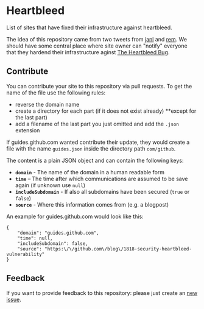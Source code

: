 # Heartbleed

List of sites that have fixed their infrastructure against heartbleed.

The idea of this repository came from two tweets from [janl](https://twitter.com/janl/status/453874289528549376) and [rem](https://twitter.com/rem/status/453874447305687040).
We should have some central place where site owner can "notify" everyone that they hardend their infrastructure aginst [The Heartbleed Bug](http://heartbleed.com).

## Contribute
You can contribute your site to this repository via pull requests. To get the name of the file use the following rules:

- reverse the domain name
- create a directory for each part (if it does not exist already) **except for the last part)
- add a filename of the last part you just omitted and add the `.json` extension

If guides.github.com wanted contribute their update, they would create a file with the name `guides.json` inside the directory path `com/github`.

The content is a plain JSON object and can contain the following keys:

- **`domain`** - The name of the domain in a human readable form
- **`time`** – The time after which communications are assumed to be save again (if unknown use `null`)
- **`includeSubdomain`** - If also all subdomains have been secured (`true` or `false`)
- **`source`** - Where this information comes from (e.g. a blogpost)

An example for guides.github.com would look like this:

```
{
    "domain": "guides.github.com",
    "time": null,
    "includeSubdomain": false,
    "source": "https:\/\/github.com\/blog\/1818-security-heartbleed-vulnerability"
}
```

## Feedback
If you want to provide feedback to this repository: please just create an [new issue](https://github.com/tobiastom/heartbleed/issues/new).
